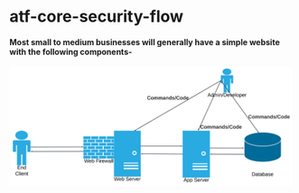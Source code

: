 # atf-core-security-flow
#### Most small to medium businesses will generally have a simple website with the following components-

<img src="images/small-business-web.png" alt="Lucidchart Diagram" width="500"/>
